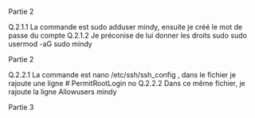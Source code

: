 Partie 2

Q.2.1.1 La commande est sudo adduser mindy, ensuite je créé le mot de passe du compte
Q.2.1.2 Je préconise de lui donner les droits sudo sudo usermod -aG sudo mindy


Partie 2

Q.2.2.1 La commande est nano /etc/ssh/ssh_config , dans le fichier je rajoute une ligne # PermitRootLogin no
Q.2.2.2 Dans ce même fichier, je rajoute la ligne Allowusers mindy


Partie 3


